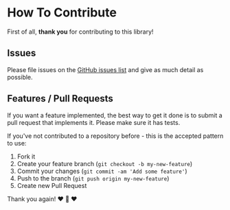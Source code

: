 # How To Contribute

First of all, **thank you** for contributing to this library!

## Issues 
Please file issues on the [GitHub issues list](https://github.com/meducation/udp2sqs-client/issues) and give as much detail as possible.

## Features / Pull Requests

If you want a feature implemented, the best way to get it done is to submit a pull request that implements it. Please make sure it has tests.

If you've not contributed to a repository before - this is the accepted pattern to use:

1. Fork it
2. Create your feature branch (`git checkout -b my-new-feature`)
3. Commit your changes (`git commit -am 'Add some feature'`)
4. Push to the branch (`git push origin my-new-feature`)
5. Create new Pull Request

Thank you again!
:heart: :sparkling_heart: :heart:

